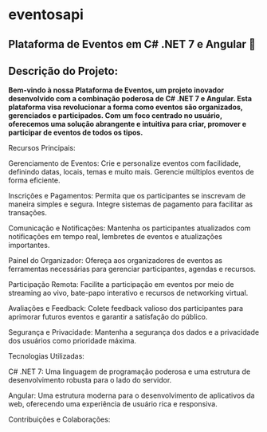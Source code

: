 # eventosapi

## Plataforma de Eventos em C# .NET 7 e Angular 🚀

## Descrição do Projeto:

**Bem-vindo à nossa Plataforma de Eventos, um projeto inovador desenvolvido com a combinação poderosa de C# .NET 7 e Angular. Esta plataforma visa revolucionar a forma como eventos são organizados, gerenciados e participados. Com um foco centrado no usuário, oferecemos uma solução abrangente e intuitiva para criar, promover e participar de eventos de todos os tipos.**

Recursos Principais:

Gerenciamento de Eventos: Crie e personalize eventos com facilidade, definindo datas, locais, temas e muito mais. Gerencie múltiplos eventos de forma eficiente.

Inscrições e Pagamentos: Permita que os participantes se inscrevam de maneira simples e segura. Integre sistemas de pagamento para facilitar as transações.

Comunicação e Notificações: Mantenha os participantes atualizados com notificações em tempo real, lembretes de eventos e atualizações importantes.

Painel do Organizador: Ofereça aos organizadores de eventos as ferramentas necessárias para gerenciar participantes, agendas e recursos.

Participação Remota: Facilite a participação em eventos por meio de streaming ao vivo, bate-papo interativo e recursos de networking virtual.

Avaliações e Feedback: Colete feedback valioso dos participantes para aprimorar futuros eventos e garantir a satisfação do público.

Segurança e Privacidade: Mantenha a segurança dos dados e a privacidade dos usuários como prioridade máxima.

Tecnologias Utilizadas:

C# .NET 7: Uma linguagem de programação poderosa e uma estrutura de desenvolvimento robusta para o lado do servidor.

Angular: Uma estrutura moderna para o desenvolvimento de aplicativos da web, oferecendo uma experiência de usuário rica e responsiva.

Contribuições e Colaborações:
